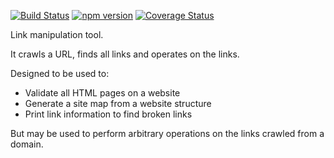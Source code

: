 [![Build Status](https://travis-ci.org/tmpfs/linkdown.svg?v=1)](https://travis-ci.org/tmpfs/linkdown)
[![npm version](http://img.shields.io/npm/v/linkdown.svg?v=1)](https://npmjs.org/package/linkdown)
[![Coverage Status](https://coveralls.io/repos/tmpfs/linkdown/badge.svg?branch=master&service=github&v=2)](https://coveralls.io/github/tmpfs/linkdown?branch=master)

Link manipulation tool.

It crawls a URL, finds all links and operates on the links.

Designed to be used to:

* Validate all HTML pages on a website
* Generate a site map from a website structure
* Print link information to find broken links

But may be used to perform arbitrary operations on the links crawled from a domain.
